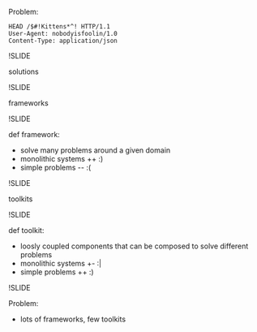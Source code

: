 Problem: 

    HEAD /$#!Kittens*^! HTTP/1.1
    User-Agent: nobodyisfoolin/1.0
    Content-Type: application/json

!SLIDE

solutions

!SLIDE

frameworks

!SLIDE

def framework:

 * solve many problems around a given domain
 * monolithic systems ++ :)
 * simple problems -- :(

!SLIDE

toolkits

!SLIDE

def toolkit:

 * loosly coupled components that can be composed to solve different problems
 * monolithic systems +- :|
 * simple problems ++ :)
 
!SLIDE

Problem:

 * lots of frameworks, few toolkits